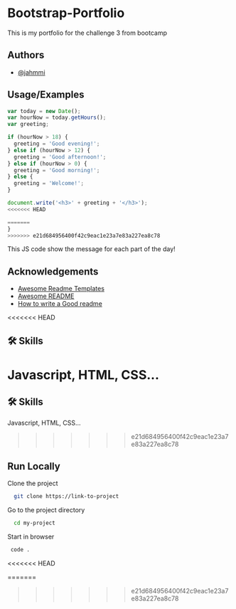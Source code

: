 
# Bootstrap-Portfolio

This is my portfolio for the challenge 3 from bootcamp

## Authors

- [@jahmmi](https://www.github.com/octokatherine)


## Usage/Examples

```javascript
var today = new Date();
var hourNow = today.getHours();
var greeting;

if (hourNow > 18) {
  greeting = 'Good evening!';
} else if (hourNow > 12) {
  greeting = 'Good afternoon!';
} else if (hourNow > 0) {
  greeting = 'Good morning!';
} else {
  greeting = 'Welcome!';
}

document.write('<h3>' + greeting + '</h3>');
<<<<<<< HEAD

=======
}
>>>>>>> e21d684956400f42c9eac1e23a7e83a227ea8c78
```
This JS code show the message for each part of the day!


## Acknowledgements

 - [Awesome Readme Templates](https://awesomeopensource.com/project/elangosundar/awesome-README-templates)
 - [Awesome README](https://github.com/matiassingers/awesome-readme)
 - [How to write a Good readme](https://bulldogjob.com/news/449-how-to-write-a-good-readme-for-your-github-project)

<<<<<<< HEAD

 ## 🛠 Skills
Javascript, HTML, CSS...
=======
 ## 🛠 Skills
Javascript, HTML, CSS...


>>>>>>> e21d684956400f42c9eac1e23a7e83a227ea8c78
## Run Locally

Clone the project

```bash
  git clone https://link-to-project
```

Go to the project directory

```bash
  cd my-project
```

Start in browser

```bash
 code .
```
<<<<<<< HEAD

=======
>>>>>>> e21d684956400f42c9eac1e23a7e83a227ea8c78
